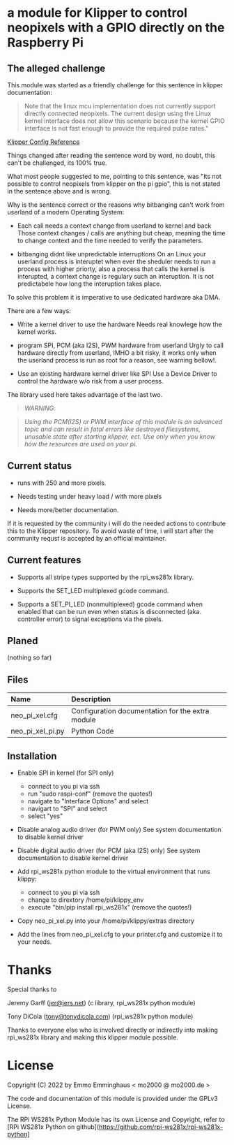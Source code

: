 # a module for Klipper to control neopixels with a GPIO directly on the Raspberry Pi

## The alleged challenge

This module was started as a friendly challenge for this sentence in klipper documentation:

> Note that the linux mcu implementation does not currently support directly connected neopixels. The current design using the Linux kernel interface does not allow this scenario because the kernel GPIO interface is not fast enough to provide the required pulse rates." 

[Klipper Config Reference](https://www.klipper3d.org/Config_Reference.html#neopixel)

Things changed after reading the sentence word by word, no doubt, this can't be challenged, its 100% true.

What most people suggested to me, pointing to this sentence, was "Its not possible to control neopixels from klipper on the pi gpio", this is not stated in the sentence above and is wrong.

Why is the sentence correct or the reasons why bitbanging can't work from userland of a modern Operating System:

- Each call needs a context change from userland to kernel and back
Those context changes / calls are anything but cheap, meaning the time to change context and the time needed to verify the parameters.

- bitbanging didnt like unpredictable interruptions
On an Linux your userland process is interuptet when ever the sheduler needs to run a process with higher priorty, also a process that calls the kernel is interupted, a context change is regulary such an interuption.
It is not predictabele how long the interuption takes place.

To solve this problem it is imperative to use dedicated hardware aka DMA.

There are a few ways:

- Write a kernel driver to use the hardware
Needs real knowlege how the kernel works.

- program SPI, PCM (aka I2S), PWM hardware from userland
Urgly to call hardware directly from userland, IMHO a bit risky, it works only when the userland process is run as root for a reason, see warning bellow!.

- Use an existing hardware kernel driver like SPI
Use a Device Driver to control the hardware w/o risk from a user process.

The library used here takes advantage of the last two.

> *WARNING*: 

> _Using the PCM(I2S) or PWM interface of this module is an advanced topic and can result in fatal errors like destroyed filesystems, unusable state after starting klipper, ect. Use only when you know how the resources are used on your pi._

## Current status

- runs with 250 and more pixels.

- Needs testing under heavy load / with more pixels

- Needs more/better documentation.

If it is requested by the community i will do the needed actions to contribute this to the Klipper repository. To avoid waste of time, i will start after the community requst is accepted by an official maintainer.

## Current features

- Supports all stripe types supported by the rpi_ws281x library. 

- Supports the SET_LED multiplexed gcode command.

- Supports a SET_PI_LED (nonmultiplexed) gcode command when enabled that can be run even when status is disconnected (aka. controller error) to signal exceptions via the pixels.

## Planed

(nothing so far)

## Files

|Name|Description|
|:---|:---|
|neo_pi_xel.cfg|Configuration documentation for the extra module|
|neo_pi_xel_pi.py|Python Code|

## Installation

* Enable SPI in kernel (for SPI only) 
  * connect to you pi via ssh
  * run "sudo raspi-conf" (remove the quotes!)
  * navigate to "Interface Options" and select
  * navigart to "SPI" and select
  * select "yes"

* Disable analog audio driver (for PWM only)
See system documentation to disable kernel driver

* Disable digital audio driver (for PCM (aka I2S) only)
See system documentation to disable kernel driver

* Add rpi_ws281x python module to the virtual environment that runs klippy:
  * connect to you pi via ssh
  * change to dirextory /home/pi/klippy_env
  * execute "bin/pip install rpi_ws281x" (remove the quotes!)

* Copy neo_pi_xel.py into your /home/pi/klippy/extras directory

* Add the lines from neo_pi_xel.cfg to your printer.cfg and customize it to your needs.

# Thanks

Special thanks to 

Jeremy Garff (jer@jers.net) (c library, rpi_ws281x python module)

Tony DiCola (tony@tonydicola.com) (rpi_ws281x python module)

Thanks to everyone else who is involved directly or indirectly into making rpi_ws281x library and making this klipper module possible.

# License

Copyright (C) 2022 by Emmo Emminghaus < mo2000 @ mo2000.de >

The code and documentation of this module is provided under the GPLv3 License.

The RPi WS281x Python Module has its own License and Copyright, refer to [RPi WS281x Python on github](https://github.com/rpi-ws281x/rpi-ws281x-python]